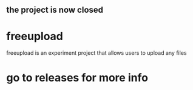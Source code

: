 ## the project is now closed
# freeupload
freeupload is an experiment project that allows users to upload any files
# go to releases for more info
